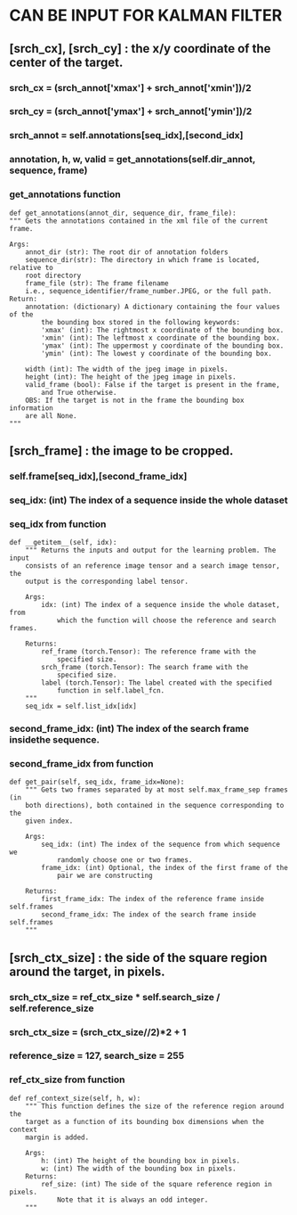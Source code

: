 # CAN BE INPUT FOR KALMAN FILTER 
## [srch_cx], [srch_cy] : the x/y coordinate of the center of the target.
### srch_cx = (srch_annot['xmax'] + srch_annot['xmin'])/2  
### srch_cy = (srch_annot['ymax'] + srch_annot['ymin'])/2
### srch_annot = self.annotations[seq_idx],[second_idx]
### annotation, h, w, valid = get_annotations(self.dir_annot, sequence, frame)
### get_annotations function
    def get_annotations(annot_dir, sequence_dir, frame_file):
    """ Gets the annotations contained in the xml file of the current frame.

    Args:
        annot_dir (str): The root dir of annotation folders
        sequence_dir(str): The directory in which frame is located, relative to
        root directory
        frame_file (str): The frame filename
        i.e., sequence_identifier/frame_number.JPEG, or the full path.
    Return:
        annotation: (dictionary) A dictionary containing the four values of the
            the bounding box stored in the following keywords:
            'xmax' (int): The rightmost x coordinate of the bounding box.
            'xmin' (int): The leftmost x coordinate of the bounding box.
            'ymax' (int): The uppermost y coordinate of the bounding box.
            'ymin' (int): The lowest y coordinate of the bounding box.

        width (int): The width of the jpeg image in pixels.
        height (int): The height of the jpeg image in pixels.
        valid_frame (bool): False if the target is present in the frame,
            and True otherwise.
        OBS: If the target is not in the frame the bounding box information
        are all None.
    """
## [srch_frame] : the image to be cropped.
### self.frame[seq_idx],[second_frame_idx]
### seq_idx: (int) The index of a sequence inside the whole dataset  
### seq_idx from function
    def __getitem__(self, idx):
        """ Returns the inputs and output for the learning problem. The input
        consists of an reference image tensor and a search image tensor, the
        output is the corresponding label tensor.

        Args:
            idx: (int) The index of a sequence inside the whole dataset, from
                which the function will choose the reference and search frames.

        Returns:
            ref_frame (torch.Tensor): The reference frame with the
                specified size.
            srch_frame (torch.Tensor): The search frame with the
                specified size.
            label (torch.Tensor): The label created with the specified
                function in self.label_fcn.
        """
        seq_idx = self.list_idx[idx]
### second_frame_idx: (int) The index of the search frame insidethe sequence.
### second_frame_idx from function
    def get_pair(self, seq_idx, frame_idx=None):
        """ Gets two frames separated by at most self.max_frame_sep frames (in
        both directions), both contained in the sequence corresponding to the
        given index.

        Args:
            seq_idx: (int) The index of the sequence from which sequence we
                randomly choose one or two frames.
            frame_idx: (int) Optional, the index of the first frame of the
                pair we are constructing

        Returns:
            first_frame_idx: The index of the reference frame inside self.frames
            second_frame_idx: The index of the search frame inside self.frames
        """
## [srch_ctx_size] : the side of the square region around the target, in pixels. 
### srch_ctx_size = ref_ctx_size * self.search_size / self.reference_size
### srch_ctx_size = (srch_ctx_size//2)*2 + 1
### reference_size = 127, search_size = 255
### ref_ctx_size from function
    def ref_context_size(self, h, w):
        """ This function defines the size of the reference region around the
        target as a function of its bounding box dimensions when the context
        margin is added.

        Args:
            h: (int) The height of the bounding box in pixels.
            w: (int) The width of the bounding box in pixels.
        Returns:
            ref_size: (int) The side of the square reference region in pixels.
                Note that it is always an odd integer.
        """
